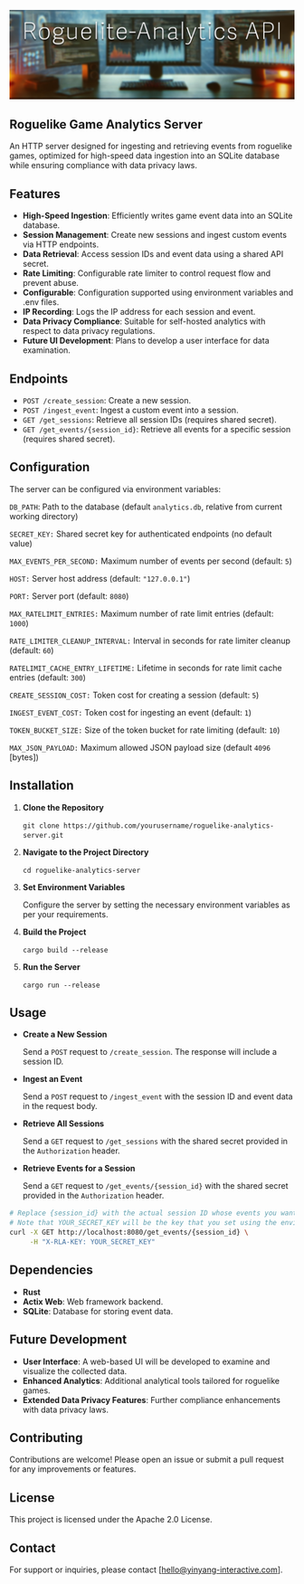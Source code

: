 ![Roguelike Game Analytics Server](__assets/roguelike-analytics-api.jpg)

## Roguelike Game Analytics Server

An HTTP server designed for ingesting and retrieving events from roguelike games, optimized for high-speed data ingestion into an SQLite database while ensuring compliance with data privacy laws.

## Features

*   **High-Speed Ingestion**: Efficiently writes game event data into an SQLite database.
*   **Session Management**: Create new sessions and ingest custom events via HTTP endpoints.
*   **Data Retrieval**: Access session IDs and event data using a shared API secret.
*   **Rate Limiting**: Configurable rate limiter to control request flow and prevent abuse.
*   **Configurable**: Configuration supported using environment variables and .env files.
*   **IP Recording**: Logs the IP address for each session and event.
*   **Data Privacy Compliance**: Suitable for self-hosted analytics with respect to data privacy regulations.
*   **Future UI Development**: Plans to develop a user interface for data examination.

## Endpoints

*   `POST /create_session`: Create a new session.
*   `POST /ingest_event`: Ingest a custom event into a session.
*   `GET /get_sessions`: Retrieve all session IDs (requires shared secret).
*   `GET /get_events/{session_id}`: Retrieve all events for a specific session (requires shared secret).

## Configuration

The server can be configured via environment variables:

`DB_PATH`: Path to the database (default `analytics.db`, relative from current working directory)

`SECRET_KEY:` Shared secret key for authenticated endpoints (no default value)

`MAX_EVENTS_PER_SECOND:` Maximum number of events per second (default: `5`)

`HOST:` Server host address (default: `"127.0.0.1"`)

`PORT:` Server port (default: `8080`)

`MAX_RATELIMIT_ENTRIES:` Maximum number of rate limit entries (default: `1000`)

`RATE_LIMITER_CLEANUP_INTERVAL:` Interval in seconds for rate limiter cleanup (default: `60`)

`RATELIMIT_CACHE_ENTRY_LIFETIME:` Lifetime in seconds for rate limit cache entries (default: `300`)

`CREATE_SESSION_COST:` Token cost for creating a session (default: `5`)

`INGEST_EVENT_COST:` Token cost for ingesting an event (default: `1`)

`TOKEN_BUCKET_SIZE:` Size of the token bucket for rate limiting (default: `10`)

`MAX_JSON_PAYLOAD:` Maximum allowed JSON payload size (default `4096` [bytes])

## Installation

1.  **Clone the Repository**
    
    `git clone https://github.com/yourusername/roguelike-analytics-server.git`
    
2.  **Navigate to the Project Directory**
    
    `cd roguelike-analytics-server`
    
3.  **Set Environment Variables**
    
    Configure the server by setting the necessary environment variables as per your requirements.
    
4.  **Build the Project**
    
    `cargo build --release`
    
5.  **Run the Server**
    
    `cargo run --release`
    

## Usage

*   **Create a New Session**
    
    Send a `POST` request to `/create_session`. The response will include a session ID.
    
*   **Ingest an Event**
    
    Send a `POST` request to `/ingest_event` with the session ID and event data in the request body.
    
*   **Retrieve All Sessions**
    
    Send a `GET` request to `/get_sessions` with the shared secret provided in the `Authorization` header.
    
*   **Retrieve Events for a Session**
    
    Send a `GET` request to `/get_events/{session_id}` with the shared secret provided in the `Authorization` header.

```bash
# Replace {session_id} with the actual session ID whose events you want to retrieve. 
# Note that YOUR_SECRET_KEY will be the key that you set using the environment variable SECRET_KEY.
curl -X GET http://localhost:8080/get_events/{session_id} \
     -H "X-RLA-KEY: YOUR_SECRET_KEY"
```
    

## Dependencies

*   **Rust**
*   **Actix Web**: Web framework backend.
*   **SQLite**: Database for storing event data.

## Future Development

*   **User Interface**: A web-based UI will be developed to examine and visualize the collected data.
*   **Enhanced Analytics**: Additional analytical tools tailored for roguelike games.
*   **Extended Data Privacy Features**: Further compliance enhancements with data privacy laws.

## Contributing

Contributions are welcome! Please open an issue or submit a pull request for any improvements or features.

## License

This project is licensed under the Apache 2.0 License.

## Contact

For support or inquiries, please contact \[hello@yinyang-interactive.com\].

